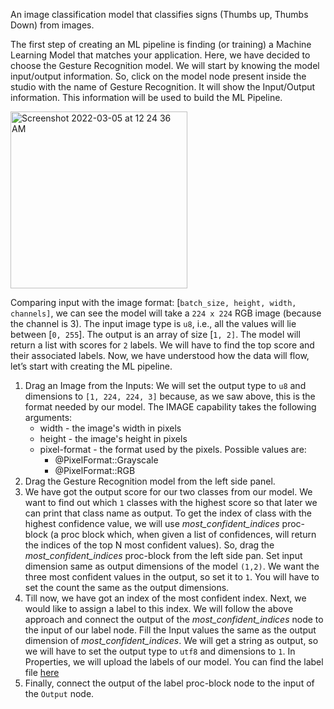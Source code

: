 An image classification model that classifies signs (Thumbs up, Thumbs Down) from images.

The first step of creating an ML pipeline is finding (or training) a Machine Learning Model that matches your application. Here, we have decided to choose the Gesture Recognition model. We will start by knowing the model input/output information. So, click on the model node present inside the studio with the name of Gesture Recognition. It will show the Input/Output information. This information will be used to build the ML Pipeline.

<img width="283" alt="Screenshot 2022-03-05 at 12 24 36 AM" src="https://user-images.githubusercontent.com/50593567/156824567-688934ed-0958-41c6-910f-fcc29b8197fd.png"/>

Comparing input with the image format: [`batch_size, height, width, channels]`, we can see the model will take a `224 x 224` RGB image (because the channel is 3). The input image type is `u8`, i.e., all the values will lie between [`0, 255`]. The output is an array of size [`1, 2]`. The model will return a list with scores for `2` labels. We will have to find the top score and their associated labels. Now, we have understood how the data will flow, let’s start with creating the ML pipeline.

1. Drag an Image from the  Inputs:
We will set the output type to `u8` and dimensions to `[1, 224, 224, 3]` because, as we saw above, this is the format needed by our model.
The IMAGE capability takes the following arguments:
    - width - the image's width in pixels
    - height - the image's height in pixels
    - pixel-format - the format used by the pixels. Possible values are:
        - @PixelFormat::Grayscale
        - @PixelFormat::RGB
2. Drag the Gesture Recognition model from the left side panel.
3. We have got the output score for our two classes from our model. We want to find out which `1` classes with the highest score so that later we can print that class name as output. To get the index of class with the highest confidence value, we will use _most_confident_indices_ proc-block (a proc block which, when given a list of confidences, will return the indices of the top N most confident values). So, drag the _most_confident_indices_ proc-block from the left side pan. Set input dimension same as output dimensions of the model `(1,2)`. We want the three most confident values in the output, so set it to `1`. You will have to set the count the same as the output dimensions.
4. Till now, we have got an index of the most confident index. Next, we would like to assign a label to this index. We will follow the above approach and connect the output of the _most_confident_indices_ node to the input of our label node. Fill the Input values the same as the output dimension of _most_confident_indices_. We will get a string as output, so we will have to set the output type to `utf8` and dimensions to `1`. In Properties, we will upload the labels of our model. You can find the label file [here](https://drive.google.com/file/d/1xOGfLEO_OsNxma5vNxKVigmLXdTtVgGD/view?usp=sharing)
5. Finally, connect the output of the label proc-block node to the input of the `Output` node.